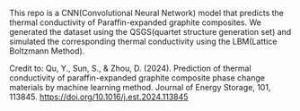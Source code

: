 This repo is a CNN(Convolutional Neural Network) model that predicts the thermal conductivity of Paraffin-expanded graphite composites. We generated the dataset using the QSGS(quartet structure generation set) and simulated the corresponding thermal conductivity using the LBM(Lattice Boltzmann Method).

Credit to: Qu, Y., Sun, S., & Zhou, D. (2024). Prediction of thermal conductivity of paraffin-expanded graphite composite phase change materials by machine learning method. Journal of Energy Storage, 101, 113845. https://doi.org/10.1016/j.est.2024.113845